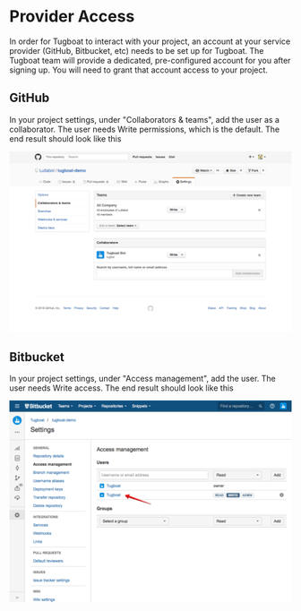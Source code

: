 # Provider Access

In order for Tugboat to interact with your project, an account at your service
provider (GitHub, Bitbucket, etc) needs to be set up for Tugboat. The Tugboat
team will provide a dedicated, pre-configured account for you after signing up.
You will need to grant that account access to your project.

## GitHub

In your project settings, under "Collaborators & teams", add the user as a
collaborator. The user needs Write permissions, which is the default. The end
result should look like this

![GitHub Collaborator](_images/github-collaborator.png)

## Bitbucket

In your project settings, under "Access management", add the user. The user
needs Write access. The end result should look like this

![Bitbucket Access Management](_images/bitbucket-access.png)
